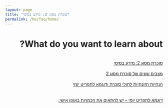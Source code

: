 ```yaml
---
layout: page
title: "סוכרת מסוג 2: מידע בסיסי"
permalink: /he/faq/home/
---
```


<div dir="rtl">
    <h1>What do you want to learn about?</h1>
        <br><a class="button-he" href="https://jasonkonman.github.io/faq-ptp2.github.io/he/faq/1/">סוכרת מסוג 2: מידע בסיסי</a>
        <br><br><a class="button-he" href="https://jasonkonman.github.io/faq-ptp2.github.io/he/faq/2/">מצבים שונים של סוכרת מסוג 2</a>
        <br><br><a class="button-he" href="https://jasonkonman.github.io/faq-ptp2.github.io/he/faq/3/">הנחיות תזונתיות לחולי סוכרת ודוגמא לתפריט יומי</a><br>
        <br><br><a class="button-he" href="https://jasonkonman.github.io/faq-ptp2.github.io/he/faq/4/">דוגמא לתפריט יומי – יש להתאים את הכמויות באופן אישי:</a>
</div>




